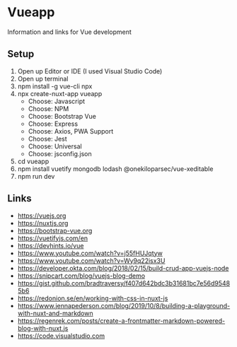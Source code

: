 # Vueapp
Information and links for Vue development

## Setup

1. Open up Editor or IDE (I used Visual Studio Code)
1. Open up terminal
1. npm install -g vue-cli npx
2. npx create-nuxt-app vueapp
   - Choose: Javascript
   - Choose: NPM
   - Choose: Bootstrap Vue
   - Choose: Express
   - Choose: Axios, PWA Support
   - Choose: Jest
   - Choose: Universal
   - Choose: jsconfig.json
1. cd vueapp
1. npm install vuetify mongodb lodash @onekiloparsec/vue-xeditable
1. npm run dev

## Links

* https://vuejs.org
* https://nuxtjs.org
* https://bootstrap-vue.org
* https://vuetifyjs.com/en
* https://devhints.io/vue
* https://www.youtube.com/watch?v=j55fHUJqtyw
* https://www.youtube.com/watch?v=Wy9q22isx3U
* https://developer.okta.com/blog/2018/02/15/build-crud-app-vuejs-node
* https://snipcart.com/blog/vuejs-blog-demo
* https://gist.github.com/bradtraversy/f407d642bdc3b31681bc7e56d95485b6
* https://redonion.se/en/working-with-css-in-nuxt-js
* https://www.jennapederson.com/blog/2019/10/8/building-a-playground-with-nuxt-and-markdown
* https://regenrek.com/posts/create-a-frontmatter-markdown-powered-blog-with-nuxt.js
* https://code.visualstudio.com
